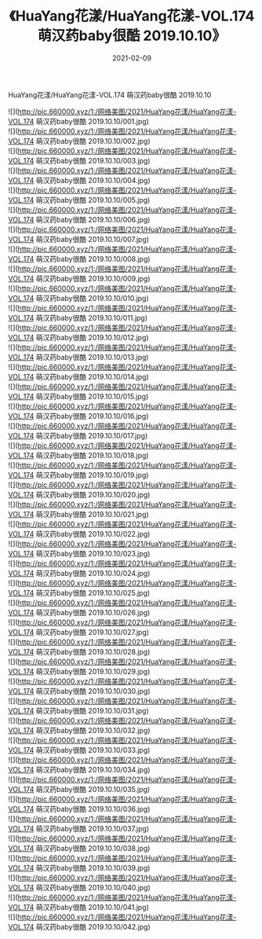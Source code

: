﻿---
layout: post
title:  《HuaYang花漾/HuaYang花漾-VOL.174 萌汉药baby很酷 2019.10.10》
date:   2021-02-09
img: http://pic.660000.xyz/1:/网络美图/2021/HuaYang花漾/HuaYang花漾-VOL.174 萌汉药baby很酷 2019.10.10/000.jpg
categories: [美女, 清纯, 唯美]
---

HuaYang花漾/HuaYang花漾-VOL.174 萌汉药baby很酷 2019.10.10

 ![](http://pic.660000.xyz/1:/网络美图/2021/HuaYang花漾/HuaYang花漾-VOL.174 萌汉药baby很酷 2019.10.10/001.jpg) <br>![](http://pic.660000.xyz/1:/网络美图/2021/HuaYang花漾/HuaYang花漾-VOL.174 萌汉药baby很酷 2019.10.10/002.jpg) <br>![](http://pic.660000.xyz/1:/网络美图/2021/HuaYang花漾/HuaYang花漾-VOL.174 萌汉药baby很酷 2019.10.10/003.jpg) <br>![](http://pic.660000.xyz/1:/网络美图/2021/HuaYang花漾/HuaYang花漾-VOL.174 萌汉药baby很酷 2019.10.10/004.jpg) <br>![](http://pic.660000.xyz/1:/网络美图/2021/HuaYang花漾/HuaYang花漾-VOL.174 萌汉药baby很酷 2019.10.10/005.jpg) <br>![](http://pic.660000.xyz/1:/网络美图/2021/HuaYang花漾/HuaYang花漾-VOL.174 萌汉药baby很酷 2019.10.10/006.jpg) <br>![](http://pic.660000.xyz/1:/网络美图/2021/HuaYang花漾/HuaYang花漾-VOL.174 萌汉药baby很酷 2019.10.10/007.jpg) <br>![](http://pic.660000.xyz/1:/网络美图/2021/HuaYang花漾/HuaYang花漾-VOL.174 萌汉药baby很酷 2019.10.10/008.jpg) <br>![](http://pic.660000.xyz/1:/网络美图/2021/HuaYang花漾/HuaYang花漾-VOL.174 萌汉药baby很酷 2019.10.10/009.jpg) <br>![](http://pic.660000.xyz/1:/网络美图/2021/HuaYang花漾/HuaYang花漾-VOL.174 萌汉药baby很酷 2019.10.10/010.jpg) <br>![](http://pic.660000.xyz/1:/网络美图/2021/HuaYang花漾/HuaYang花漾-VOL.174 萌汉药baby很酷 2019.10.10/011.jpg) <br>![](http://pic.660000.xyz/1:/网络美图/2021/HuaYang花漾/HuaYang花漾-VOL.174 萌汉药baby很酷 2019.10.10/012.jpg) <br>![](http://pic.660000.xyz/1:/网络美图/2021/HuaYang花漾/HuaYang花漾-VOL.174 萌汉药baby很酷 2019.10.10/013.jpg) <br>![](http://pic.660000.xyz/1:/网络美图/2021/HuaYang花漾/HuaYang花漾-VOL.174 萌汉药baby很酷 2019.10.10/014.jpg) <br>![](http://pic.660000.xyz/1:/网络美图/2021/HuaYang花漾/HuaYang花漾-VOL.174 萌汉药baby很酷 2019.10.10/015.jpg) <br>![](http://pic.660000.xyz/1:/网络美图/2021/HuaYang花漾/HuaYang花漾-VOL.174 萌汉药baby很酷 2019.10.10/016.jpg) <br>![](http://pic.660000.xyz/1:/网络美图/2021/HuaYang花漾/HuaYang花漾-VOL.174 萌汉药baby很酷 2019.10.10/017.jpg) <br>![](http://pic.660000.xyz/1:/网络美图/2021/HuaYang花漾/HuaYang花漾-VOL.174 萌汉药baby很酷 2019.10.10/018.jpg) <br>![](http://pic.660000.xyz/1:/网络美图/2021/HuaYang花漾/HuaYang花漾-VOL.174 萌汉药baby很酷 2019.10.10/019.jpg) <br>![](http://pic.660000.xyz/1:/网络美图/2021/HuaYang花漾/HuaYang花漾-VOL.174 萌汉药baby很酷 2019.10.10/020.jpg) <br>![](http://pic.660000.xyz/1:/网络美图/2021/HuaYang花漾/HuaYang花漾-VOL.174 萌汉药baby很酷 2019.10.10/021.jpg) <br>![](http://pic.660000.xyz/1:/网络美图/2021/HuaYang花漾/HuaYang花漾-VOL.174 萌汉药baby很酷 2019.10.10/022.jpg) <br>![](http://pic.660000.xyz/1:/网络美图/2021/HuaYang花漾/HuaYang花漾-VOL.174 萌汉药baby很酷 2019.10.10/023.jpg) <br>![](http://pic.660000.xyz/1:/网络美图/2021/HuaYang花漾/HuaYang花漾-VOL.174 萌汉药baby很酷 2019.10.10/024.jpg) <br>![](http://pic.660000.xyz/1:/网络美图/2021/HuaYang花漾/HuaYang花漾-VOL.174 萌汉药baby很酷 2019.10.10/025.jpg) <br>![](http://pic.660000.xyz/1:/网络美图/2021/HuaYang花漾/HuaYang花漾-VOL.174 萌汉药baby很酷 2019.10.10/026.jpg) <br>![](http://pic.660000.xyz/1:/网络美图/2021/HuaYang花漾/HuaYang花漾-VOL.174 萌汉药baby很酷 2019.10.10/027.jpg) <br>![](http://pic.660000.xyz/1:/网络美图/2021/HuaYang花漾/HuaYang花漾-VOL.174 萌汉药baby很酷 2019.10.10/028.jpg) <br>![](http://pic.660000.xyz/1:/网络美图/2021/HuaYang花漾/HuaYang花漾-VOL.174 萌汉药baby很酷 2019.10.10/029.jpg) <br>![](http://pic.660000.xyz/1:/网络美图/2021/HuaYang花漾/HuaYang花漾-VOL.174 萌汉药baby很酷 2019.10.10/030.jpg) <br>![](http://pic.660000.xyz/1:/网络美图/2021/HuaYang花漾/HuaYang花漾-VOL.174 萌汉药baby很酷 2019.10.10/031.jpg) <br>![](http://pic.660000.xyz/1:/网络美图/2021/HuaYang花漾/HuaYang花漾-VOL.174 萌汉药baby很酷 2019.10.10/032.jpg) <br>![](http://pic.660000.xyz/1:/网络美图/2021/HuaYang花漾/HuaYang花漾-VOL.174 萌汉药baby很酷 2019.10.10/033.jpg) <br>![](http://pic.660000.xyz/1:/网络美图/2021/HuaYang花漾/HuaYang花漾-VOL.174 萌汉药baby很酷 2019.10.10/034.jpg) <br>![](http://pic.660000.xyz/1:/网络美图/2021/HuaYang花漾/HuaYang花漾-VOL.174 萌汉药baby很酷 2019.10.10/035.jpg) <br>![](http://pic.660000.xyz/1:/网络美图/2021/HuaYang花漾/HuaYang花漾-VOL.174 萌汉药baby很酷 2019.10.10/036.jpg) <br>![](http://pic.660000.xyz/1:/网络美图/2021/HuaYang花漾/HuaYang花漾-VOL.174 萌汉药baby很酷 2019.10.10/037.jpg) <br>![](http://pic.660000.xyz/1:/网络美图/2021/HuaYang花漾/HuaYang花漾-VOL.174 萌汉药baby很酷 2019.10.10/038.jpg) <br>![](http://pic.660000.xyz/1:/网络美图/2021/HuaYang花漾/HuaYang花漾-VOL.174 萌汉药baby很酷 2019.10.10/039.jpg) <br>![](http://pic.660000.xyz/1:/网络美图/2021/HuaYang花漾/HuaYang花漾-VOL.174 萌汉药baby很酷 2019.10.10/040.jpg) <br>![](http://pic.660000.xyz/1:/网络美图/2021/HuaYang花漾/HuaYang花漾-VOL.174 萌汉药baby很酷 2019.10.10/041.jpg) <br>![](http://pic.660000.xyz/1:/网络美图/2021/HuaYang花漾/HuaYang花漾-VOL.174 萌汉药baby很酷 2019.10.10/042.jpg) <br>